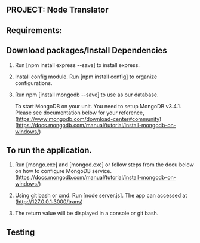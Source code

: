 ## PROJECT: Node Translator

## Requirements: ##

## Download packages/Install Dependencies ##
1. Run [npm install express --save] to install express.

2. Install config module. Run [npm install config] to organize configurations.
	
3. Run npm [install mongodb --save] to use as our database.

	To start MongoDB on your unit. You need to setup MongoDB v3.4.1. Please see documentation below for your reference,
	(https://www.mongodb.com/download-center#community)
	(https://docs.mongodb.com/manual/tutorial/install-mongodb-on-windows/)

## To run the application.

1. Run [mongo.exe] and [mongod.exe] or follow steps from the docu below on how to configure MongoDB service.
	(https://docs.mongodb.com/manual/tutorial/install-mongodb-on-windows/)

2. Using git bash or cmd. Run [node server.js]. The app can accessed at (http://127.0.0.1:3000/trans)

3. The return value will be displayed in a console or git bash.

## Testing ##






